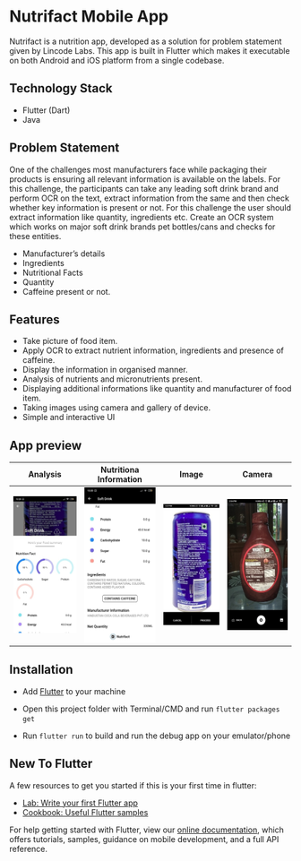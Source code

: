 # Nutrifact Mobile App

Nutrifact is a nutrition app, developed as a solution for problem statement given by Lincode Labs. This app is built in Flutter which makes it executable on both Android and iOS platform from a single codebase.



## Technology Stack
- Flutter (Dart)
- Java

## Problem Statement
One of the challenges most manufacturers face while packaging their products is ensuring all
relevant information is available on the labels.
For this challenge, the participants can take any leading soft drink brand and perform OCR on
the text, extract information from the same and then check whether key information is present
or not.
For this challenge the user should extract information like quantity, ingredients etc.
Create an OCR system which works on major soft drink brands pet bottles/cans and checks for
these entities.
- Manufacturer’s details
-  Ingredients
-  Nutritional Facts
-  Quantity
-  Caffeine present or not.

## Features
- Take picture of food item.
- Apply OCR to extract nutrient information, ingredients and presence of caffeine.
- Display the information in organised manner.
- Analysis of nutrients and micronutrients present.
- Displaying additional informations like quantity and manufacturer of food item.
- Taking images using camera and gallery of device.
- Simple and interactive UI

## App preview
|                                                    Analysis                                                     |                                                    Nutritiona Information                                                    |                                                    Image                                                    |                                              Camera                                              |
| :------------------------------------------------------------------------------------------------------------: | :--------------------------------------------------------------------------------------------------------: | :------------------------------------------------------------------------------------------------------------: | :------------------------------------------------------------------------------------------------------------: |
| ![analysis](screenshots/analysis.jpg "Analysis") | ![Nutritional Information](screenshots/nutritional_informat_iDubV.jpg "Nutritional Information") | ![Image](screenshots/image.jpg "Image") | ![Camera](screenshots/camera.jpg "Camera")|


## Installation

- Add [Flutter](https://flutter.dev/docs/get-started/install) to your machine

- Open this project folder with Terminal/CMD and run `flutter packages get`

- Run `flutter run` to build and run the debug app on your emulator/phone

## New To Flutter
A few resources to get you started if this is your first time in flutter:

- [Lab: Write your first Flutter app](https://flutter.dev/docs/get-started/codelab)
- [Cookbook: Useful Flutter samples](https://flutter.dev/docs/cookbook)

For help getting started with Flutter, view our
[online documentation](https://flutter.dev/docs), which offers tutorials,
samples, guidance on mobile development, and a full API reference.


